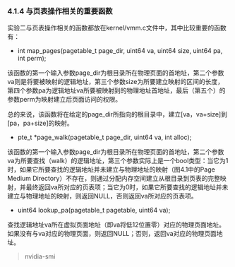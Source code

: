 ### 4.1.4 与页表操作相关的重要函数

实验二与页表操作相关的函数都放在kernel/vmm.c文件中，其中比较重要的函数有：

-   int map_pages(pagetable_t page_dir, uint64 va, uint64 size, uint64 pa, int perm);
    

该函数的第一个输入参数page_dir为根目录所在物理页面的首地址，第二个参数va则是将要被映射的逻辑地址，第三个参数size为所要建立映射的区间的长度，第四个参数pa为逻辑地址va所要被映射到的物理地址首地址，最后（第五个）的参数perm为映射建立后页面访问的权限。

总的来说，该函数将在给定的page_dir所指向的根目录中，建立[va，va+size]到[pa，pa+size]的映射。

-   pte_t *page_walk(pagetable_t page_dir, uint64 va, int alloc);
    

该函数的第一个输入参数page_dir为根目录所在物理页面的首地址，第二个参数va为所要查找（walk）的逻辑地址，第三个参数实际上是一个bool类型：当它为1时，如果它所要查找的逻辑地址并未建立与物理地址的映射（图4.1中的Page Medium Directory）不存在，则通过分配内存空间建立从根目录到页表的完整映射，并最终返回va所对应的页表项；当它为0时，如果它所要查找的逻辑地址并未建立与物理地址的映射，则返回NULL，否则返回va所对应的页表项。

-   uint64 lookup_pa(pagetable_t pagetable, uint64 va);
    

查找逻辑地址va所在虚拟页面地址（即va将低12位置零）对应的物理页面地址。如果没有与va对应的物理页面，则返回NULL；否则，返回va对应的物理页面地址。



> nvidia-smi